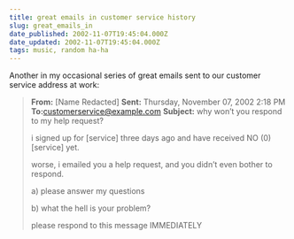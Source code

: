```yaml
---
title: great emails in customer service history
slug: great_emails_in
date_published: 2002-11-07T19:45:04.000Z
date_updated: 2002-11-07T19:45:04.000Z
tags: music, random ha-ha
---
```


Another in my occasional series of great emails sent to our customer service address at work:

> **From:** [Name Redacted]
> **Sent:** Thursday, November 07, 2002 2:18 PM
> **To:**[customerservice@example.com](mailto:customerservice@example.com)
> **Subject:** why won’t you respond to my help request?
> 
> i signed up for [service] three days ago and have received NO (0) [service] yet.
> 
> worse, i emailed you a help request, and you didn’t even bother to respond.
> 
> a) please answer my questions
> 
> b) what the hell is your problem?
> 
> please respond to this message IMMEDIATELY
